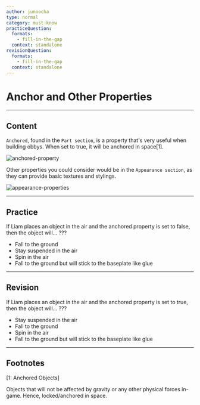 ```yaml
---
author: junoocha
type: normal
category: must-know
practiceQuestion:
  formats:
    - fill-in-the-gap
  context: standalone
revisionQuestion:
  formats:
    - fill-in-the-gap
  context: standalone
---
```


# Anchor and Other Properties

---

## Content

`Anchored`, found in the `Part section`, is a property that's very useful when building obbys. When set to true, it will be anchored in space[1].

![anchored-property](https://img.enkipro.com/0a246b29c1c062df30fa34bb23e29e7d.png)

Other properties you could consider would be in the `Appearance section`, as they can provide basic textures and stylings.

![appearance-properties](https://img.enkipro.com/b7b316751c17f96c930a43a112942a5a.png)

---

## Practice

If Liam places an object in the air and the anchored property is set to false, then the object will... ???

- Fall to the ground 
- Stay suspended in the air
- Spin in the air
- Fall to the ground but will stick to the baseplate like glue

---

## Revision

If Liam places an object in the air and the anchored property is set to true, then the object will... ???

- Stay suspended in the air
- Fall to the ground
- Spin in the air
- Fall to the ground but will stick to the baseplate like glue

---

## Footnotes

[1: Anchored Objects]

Objects that will not be affected by gravity or any other physical forces in-game. Hence, locked/anchored in space.
